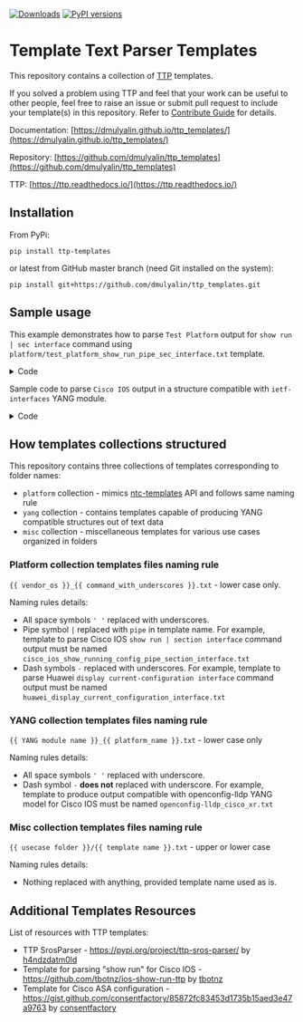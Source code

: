 [![Downloads](https://pepy.tech/badge/ttp_templates)](https://pepy.tech/project/ttp_templates)
[![PyPI versions](https://img.shields.io/pypi/pyversions/ttp.svg)](https://pypi.python.org/pypi/ttp_templates/)

# Template Text Parser Templates

This repository contains a collection of [TTP](https://github.com/dmulyalin/ttp) templates.

If you solved a problem using TTP and feel that your work can be useful to other people, feel
free to raise an issue or submit pull request to include your template(s) in this repository.
Refer to [Contribute Guide](https://dmulyalin.github.io/ttp_templates/contribute/) for details.

Documentation: [https://dmulyalin.github.io/ttp_templates/](https://dmulyalin.github.io/ttp_templates/)

Repository: [https://github.com/dmulyalin/ttp_templates](https://github.com/dmulyalin/ttp_templates)

TTP: [https://ttp.readthedocs.io/](https://ttp.readthedocs.io/)

## Installation

From PyPi:

`pip install ttp-templates`

or latest from GitHub master branch (need Git installed on the system):

`pip install git+https://github.com/dmulyalin/ttp_templates.git`

## Sample usage

This example demonstrates how to parse `Test Platform` output for `show run | sec interface` command using `platform/test_platform_show_run_pipe_sec_interface.txt` template.
<details><summary>Code</summary>

```python
from ttp_templates import parse_output
import pprint

data = """
interface GigabitEthernet1/3.251
 description Customer #32148
 encapsulation dot1q 251
 ip address 172.16.33.10 255.255.255.128
 shutdown
!
interface GigabitEthernet1/3.251
 description Customer #32148
 encapsulation dot1q 251
 ip address 172.16.33.10 255.255.255.128
 shutdown
"""

result = parse_output(
    data=data,
    platform="Test Platform",
    command="show run | sec interface"
)

pprint.pprint(result)

# prints:
# [[[{'description': 'Customer #32148',
#     'disabled': True,
#     'dot1q': '251',
#     'interface': 'GigabitEthernet1/3.251',
#     'ip': '172.16.33.10',
#     'mask': '255.255.255.128'},
#    {'description': 'Customer #32148',
#     'disabled': True,
#     'dot1q': '251',
#     'interface': 'GigabitEthernet1/3.251',
#     'ip': '172.16.33.10',
#     'mask': '255.255.255.128'}]]]
```
</details>

Sample code to parse `Cisco IOS` output in a structure compatible with `ietf-interfaces` YANG module.
<details><summary>Code</summary>

```python
from ttp_templates import get_template
from ttp import ttp
import pprint

data1 = """
interface GigabitEthernet1/3.251
 description Customer #32148
 encapsulation dot1q 251
 ip address 172.16.33.10 255.255.255.128
 shutdown
!
interface GigabitEthernet1/4
 description vCPEs access control
 ip address 172.16.33.10 255.255.255.128
!
"""
data2 = """
interface GigabitEthernet1/5
 description Works data
 ip mtu 9000
!
interface GigabitEthernet1/7
 description Works data v6
 ipv6 address 2001::1/64
 ipv6 address 2001:1::1/64
"""

template = get_template(yang="ietf-interfaces", platform="cisco_ios")
parser = ttp(template=template)

parser.add_input(data1)
parser.add_input(data2)

parser.parse()
res = parser.result()
pprint.pprint(res)

# prints:
# [{'comment': '',
#   'exception': {},
#   'result': [{'ietf-interfaces:interfaces': {'interface': [{'admin-status': 'down',
#                                                             'description': 'Customer '
#                                                                            '#32148',
#                                                             'enabled': False,
#                                                             'ietf-ip:ipv4': {'address': [{'ip': '172.16.33.10',
#                                                                                           'netmask': '255.255.255.128',
#                                                                                           'origin': 'static'}]},
#                                                             'if-index': 1,
#                                                             'link-up-down-trap-enable': 'enabled',
#                                                             'name': 'GigabitEthernet1/3.251',
#                                                             'oper-status': 'unknown',
#                                                             'statistics': {'discontinuity-time': '1970-01-01T00:00:00+00:00'},
#                                                             'type': 'iana-if-type:ethernetCsmacd'},
#                                                            {'admin-status': 'up',
#                                                             'description': 'vCPEs '
#                                                                            'access '
#                                                                            'control',
#                                                             'enabled': True,
#                                                             'ietf-ip:ipv4': {'address': [{'ip': '172.16.33.10',
#                                                                                           'netmask': '255.255.255.128',
#                                                                                           'origin': 'static'}]},
#                                                             'if-index': 1,
#                                                             'link-up-down-trap-enable': 'enabled',
#                                                             'name': 'GigabitEthernet1/4',
#                                                             'oper-status': 'unknown',
#                                                             'statistics': {'discontinuity-time': '1970-01-01T00:00:00+00:00'},
#                                                             'type': 'iana-if-type:ethernetCsmacd'}]}},
#              {'ietf-interfaces:interfaces': {'interface': [{'admin-status': 'up',
#                                                             'description': 'Works '
#                                                                            'data',
#                                                             'enabled': True,
#                                                             'ietf-ip:ipv4': {'mtu': 9000},
#                                                             'if-index': 1,
#                                                             'link-up-down-trap-enable': 'enabled',
#                                                             'name': 'GigabitEthernet1/5',
#                                                             'oper-status': 'unknown',
#                                                             'statistics': {'discontinuity-time': '1970-01-01T00:00:00+00:00'},
#                                                             'type': 'iana-if-type:ethernetCsmacd'},
#                                                            {'admin-status': 'up',
#                                                             'description': 'Works '
#                                                                            'data '
#                                                                            'v6',
#                                                             'enabled': True,
#                                                             'ietf-ip:ipv6': {'address': [{'ip': '2001::1',
#                                                                                           'origin': 'static',
#                                                                                           'prefix-length': 64},
#                                                                                          {'ip': '2001:1::1',
#                                                                                           'origin': 'static',
#                                                                                           'prefix-length': 64}]},
#                                                             'if-index': 1,
#                                                             'link-up-down-trap-enable': 'enabled',
#                                                             'name': 'GigabitEthernet1/7',
#                                                             'oper-status': 'unknown',
#                                                             'statistics': {'discontinuity-time': '1970-01-01T00:00:00+00:00'},
#                                                             'type': 'iana-if-type:ethernetCsmacd'}]}}],
#   'valid': {0: True, 1: True}}]
```
</details>

## How templates collections structured

This repository contains three collections of templates corresponding to folder names:

* `platform` collection - mimics [ntc-templates](https://github.com/networktocode/ntc-templates) API and follows same naming rule
* `yang` collection - contains templates capable of producing YANG compatible structures out of text data
* `misc` collection - miscellaneous templates for various use cases organized in folders

### Platform collection templates files naming rule

`{{ vendor_os }}_{{ command_with_underscores }}.txt` - lower case only.

Naming rules details:

* All space symbols `' '` replaced with underscores.
* Pipe symbol `|` replaced with `pipe` in template name. For example,
  template to parse Cisco IOS `show run | section interface` command output
  must be named `cisco_ios_show_running_config_pipe_section_interface.txt`
* Dash symbols `-` replaced with underscores. For example, template to parse
  Huawei `display current-configuration interface` command output  must be
  named `huawei_display_current_configuration_interface.txt`

### YANG collection templates files naming rule

`{{ YANG module name }}_{{ platform_name }}.txt` - lower case only

Naming rules details:

* All space symbols `' '` replaced with underscore.
* Dash symbol `-` **does not** replaced with underscore. For example, template
  to produce output compatible with openconfig-lldp YANG model for Cisco IOS
  must be named `openconfig-lldp_cisco_xr.txt`

### Misc collection templates files naming rule

`{{ usecase folder }}/{{ template name }}.txt` - upper or lower case

Naming rules details:

* Nothing replaced with anything, provided template name used as is.

## Additional Templates Resources

List of resources with TTP templates:

- TTP SrosParser - https://pypi.org/project/ttp-sros-parser/ by [h4ndzdatm0ld](https://github.com/h4ndzdatm0ld)
- Template for parsing "show run" for Cisco IOS - https://github.com/tbotnz/ios-show-run-ttp by [tbotnz](https://github.com/tbotnz)
- Template for Cisco ASA configuration - https://gist.github.com/consentfactory/85872fc83453d1735b15aed3e47a9763 by [consentfactory](https://gist.github.com/consentfactory)
